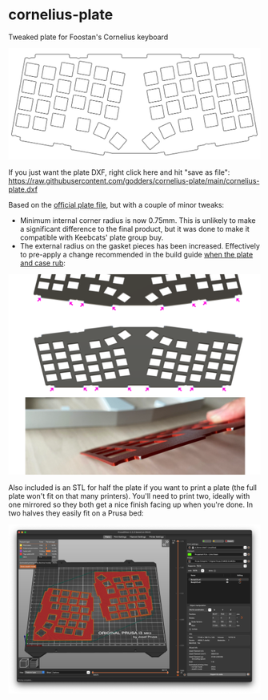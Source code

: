 # cornelius-plate
Tweaked plate for Foostan's Cornelius keyboard

![plate](pics/plate.png)

If you just want the plate DXF, right click here and hit "save as file": https://raw.githubusercontent.com/godders/cornelius-plate/main/cornelius-plate.dxf

Based on the [official plate file](https://github.com/foostan/corneliuskbd/tree/main/data), but with a couple of minor tweaks:

 * Minimum internal corner radius is now 0.75mm. This is unlikely to make a significant difference to the final product, but it was done to make it compatible with Keebcats' plate group buy.
 * The external radius on the gasket pieces has been increased. Effectively to pre-apply a change recommended in the build guide [when the plate and case rub](https://github.com/foostan/corneliuskbd/blob/main/doc/buildguide_en.md#when-the-top-body-and-plate-interfere-with-each-other):

![Build guide corner rounding](pics/build.png)

Also included is an STL for half the plate if you want to print a plate (the full plate won't fit on that many printers). You'll need to print two, ideally with one mirrored so they both get a nice finish facing up when you're done. In two halves they easily fit on a Prusa bed:

![Slicer screenshot](pics/slicer.png)
